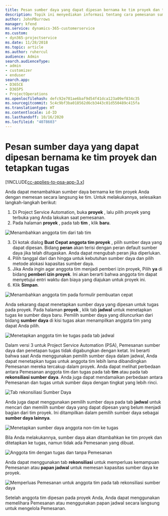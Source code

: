 ```yaml
---
title: Pesan sumber daya yang dapat dipesan bernama ke tim proyek dan tetapkan tugas
description: Topik ini menyediakan informasi tentang cara pemesanan sumber daya bernama untuk tim proyek dan menetapkan tugas.
author: JohnPBurrows
manager: kfend
ms.service: dynamics-365-customerservice
ms.custom:
- dyn365-projectservice
ms.date: 11/28/2018
ms.topic: article
ms.author: ruhercul
audience: Admin
search.audienceType:
- admin
- customizer
- enduser
search.app:
- D365CE
- D365PS
- ProjectOperations
ms.openlocfilehash: defc92e701ae6baf9d54f41dca123a09ef834c35
ms.sourcegitcommit: 5c4c9bf3ba018562d6cb3443c01d550489c415fa
ms.translationtype: HT
ms.contentlocale: id-ID
ms.lasthandoff: 10/16/2020
ms.locfileid: "4078603"
---
```

# <a name="book-named-bookable-resources-to-a-project-team-and-assign-tasks"></a>Pesan sumber daya yang dapat dipesan bernama ke tim proyek dan tetapkan tugas 

[!INCLUDE[cc-applies-to-psa-app-3.x](../includes/cc-applies-to-psa-app-3x.md)]

Anda dapat menambahkan sumber daya bernama ke tim proyek Anda dengan memesan secara langsung ke tim. Untuk melakukannya, selesaikan langkah-langkah berikut:

1. Di Project Service Automation, buka **proyek** , lalu pilih proyek yang terbuka yang Anda lakukan saat pemesanan.
2. Pada halaman **proyek** , pada tab **tim** , klik **baru**. 

![Menambahkan anggota tim dari tab tim](media/RM-how-to-1.png)

3. Di kotak dialog **Buat Cepat anggota tim proyek** , pilih sumber daya yang dapat dipesan. Bidang **peran** akan terisi dengan peran default sumber daya jika telah ditugaskan. Anda dapat mengubah peran jika diperlukan. 
4. Pilih tanggal dari dan hingga untuk kebutuhan sumber daya dan pilih metode alokasi kapasitas sumber daya. 
5. Jika Anda ingin agar anggota tim menjadi pemberi izin proyek, Pilih **ya** di bidang **pemberi izin proyek**. Ini akan berarti bahwa anggota tim dapat menyetujui entri waktu dan biaya yang diajukan untuk proyek ini. 
6. Klik **Simpan**.

![Menambahkan anggota tim pada formulir pembuatan cepat](media/RM-how-to-2.png)


Anda sekarang dapat menetapkan sumber daya yang dipesan untuk tugas pada proyek. Pada halaman **proyek** , klik tab **jadwal** untuk menetapkan tugas ke sumber daya baru. Pemilih sumber daya yang diluncurkan dari bidang **sumber daya** di kisi tugas akan menampilkan anggota tim yang dapat Anda pilih.

![Menetapkan anggota tim ke tugas pada tab jadwal](media/RM-how-to-3.png)

Dalam versi 3 untuk Project Service Automation (PSA), Pemesanan sumber daya dan penetapan tugas tidak digabungkan dengan ketat. Ini berarti bahwa saat Anda menggunakan pemilih sumber daya dalam jadwal, Anda dapat menetapkan tugas untuk anggota tim lebih lama dibandingkan Pemesanan mereka tercakup dalam proyek.
Anda dapat melihat perbedaan antara Pemesanan anggota tim dan tugas pada tab **tim** atau pada tab **rekonsiliasi sumber daya**. Anda juga dapat mendamaikan perbedaan antara Pemesanan dan tugas untuk sumber daya dengan tingkat yang lebih rinci.

![Tab rekonsiliasi Sumber Daya](media/RM-how-to-4.png)

Anda juga dapat menggunakan pemilih sumber daya pada tab **jadwal** untuk mencari dan memilih sumber daya yang dapat dipesan yang belum menjadi bagian dari tim proyek. Ini ditampilkan dalam pemilih sumber daya sebagai **sumber daya lainnya**.

![Menetapkan sumber daya anggota non-tim ke tugas](media/RM-how-to-5.png)

Bila Anda melakukannya, sumber daya akan ditambahkan ke tim proyek dan ditetapkan ke tugas, namun tidak ada Pemesanan yang dibuat.

![Anggota tim dengan tugas dan tanpa Pemesanan](media/RM-how-to-6.png)

Anda dapat menggunakan tab **rekonsiliasi** untuk memperluas kemampuan Pemesanan atau **papan jadwal** untuk memesan kapasitas sumber daya ke proyek.

![Memperluas Pemesanan untuk anggota tim pada tab rekonsiliasi sumber daya](media/RM-how-to-7.png)

Setelah anggota tim dipesan pada proyek Anda, Anda dapat menggunakan memelihara Pemesanan atau menggunakan papan jadwal secara langsung untuk mengelola Pemesanan.
